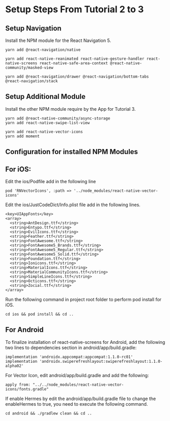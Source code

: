 # Setup Steps From Tutorial 2 to 3

## Setup Navigation
Install the NPM module for the React Navigation 5.

```
yarn add @react-navigation/native

yarn add react-native-reanimated react-native-gesture-handler react-native-screens react-native-safe-area-context @react-native-community/masked-view

yarn add @react-navigation/drawer @react-navigation/bottom-tabs @react-navigation/stack
```
## Setup Additional Module
Install the other NPM module require by the App for Tutorial 3.

```
yarn add @react-native-community/async-storage
yarn add react-native-swipe-list-view

yarn add react-native-vector-icons
yarn add moment
```

## Configuration for installed NPM Modules

## For iOS:
Edit the ios/Podfile add in the following line
```
pod 'RNVectorIcons', :path => '../node_modules/react-native-vector-icons'
```

Edit the ios/JustCodeDict/Info.plist file add in the following lines.
```
<key>UIAppFonts</key>
<array>
  <string>AntDesign.ttf</string>
  <string>Entypo.ttf</string>
  <string>EvilIcons.ttf</string>
  <string>Feather.ttf</string>
  <string>FontAwesome.ttf</string>
  <string>FontAwesome5_Brands.ttf</string>
  <string>FontAwesome5_Regular.ttf</string>
  <string>FontAwesome5_Solid.ttf</string>
  <string>Foundation.ttf</string>
  <string>Ionicons.ttf</string>
  <string>MaterialIcons.ttf</string>
  <string>MaterialCommunityIcons.ttf</string>
  <string>SimpleLineIcons.ttf</string>
  <string>Octicons.ttf</string>
  <string>Zocial.ttf</string>
</array>
```
Run the following command in project root folder to perform pod install for iOS.

```
cd ios && pod install && cd ..
```

## For Android
To finalize installation of react-native-screens for Android, add the following two lines to dependencies section in android/app/build.gradle:

```
implementation 'androidx.appcompat:appcompat:1.1.0-rc01'
implementation 'androidx.swiperefreshlayout:swiperefreshlayout:1.1.0-alpha02'
```

For Vector Icon, edit android/app/build.gradle and add the following:

```
apply from: "../../node_modules/react-native-vector-icons/fonts.gradle"
```

If enable Hermes by edit the android/app/build.gradle file to change the enableHermes to true, you need to execute the following command.

`cd android && ./gradlew clean && cd ..`

